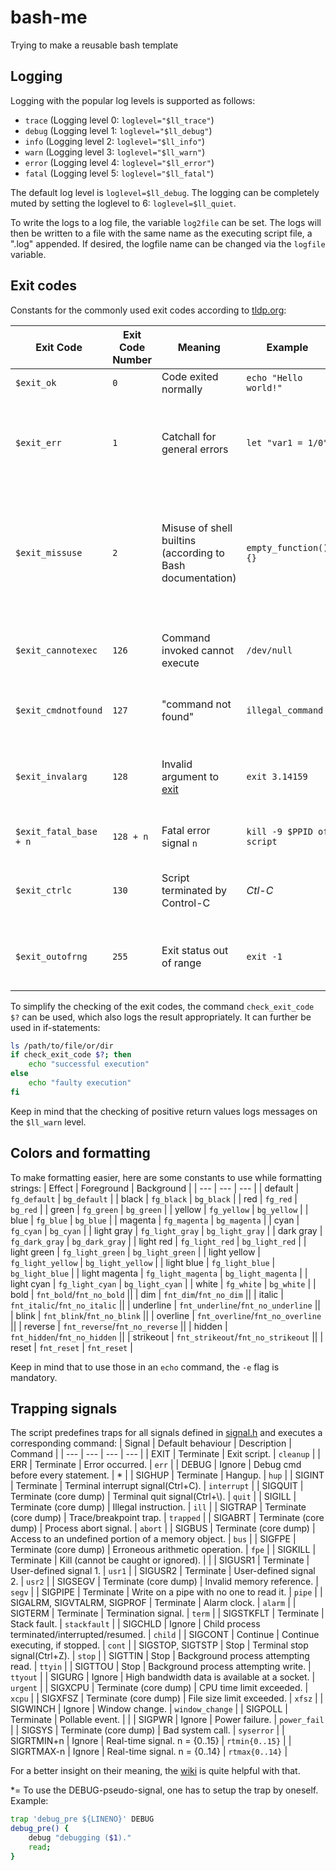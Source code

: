 # bash-me
Trying to make a reusable bash template

## Logging
Logging with the popular log levels is supported as follows:
* `trace` (Logging level 0: `loglevel="$ll_trace"`)
* `debug` (Logging level 1: `loglevel="$ll_debug"`)
* `info`  (Logging level 2: `loglevel="$ll_info"`)
* `warn`  (Logging level 3: `loglevel="$ll_warn"`)
* `error` (Logging level 4: `loglevel="$ll_error"`)
* `fatal` (Logging level 5: `loglevel="$ll_fatal"`)

The default log level is `loglevel=$ll_debug`. The logging can be completely muted by setting the loglevel to 6: `loglevel=$ll_quiet`.

To write the logs to a log file, the variable `log2file` can be set. The logs will then be written to a file with the same name as the executing script file, a ".log" appended.
If desired, the logfile name can be changed via the `logfile` variable.

## Exit codes
Constants for the commonly used exit codes according to [tldp.org](http://www.tldp.org/LDP/abs/html/exitcodes.html#EXITCODESREF "Appendix E. Exit Codes With Special Meanings"):

| Exit Code | Exit Code Number | Meaning | Example | Comments |
| --- | --- | --- | --- | --- |
| `$exit_ok` | `0` | Code exited normally | `echo "Hello world!"` | |
| `$exit_err` | `1` | Catchall for general errors | `let "var1 = 1/0"` | Miscellaneous errors, such as "divide by zero" and other impermissible operations |
| `$exit_missuse` | `2` | Misuse of shell builtins (according to Bash documentation) | `empty_function() {}` | [Missing keyword](http://www.tldp.org/LDP/abs/html/debugging.html#MISSINGKEYWORD) or command, or permission problem (and [diff return code on a failed binary file comparison](http://www.tldp.org/LDP/abs/html/filearchiv.html#DIFFERR2)). |
| `$exit_cannotexec` | `126` | Command invoked cannot execute | `/dev/null` | Permission problem or command is not an executable |
| `$exit_cmdnotfound` | `127` | "command not found" | `illegal_command` | Possible problem with $PATH or a typo |
| `$exit_invalarg` | `128` | Invalid argument to [exit](http://www.tldp.org/LDP/abs/html/exit-status.html#EXITCOMMANDREF) | `exit 3.14159` | **exit** takes only integer args in the range 0 - 255 (see first footnote) |
| `$exit_fatal_base + n` | `128 + n` | Fatal error signal `n` | `kill -9 $PPID of script` | `$?` returns 137 (128 + 9) |
| `$exit_ctrlc` | `130` | Script terminated by Control-C | *Ctl-C* | Control-C is fatal error signal 2, (130 = 128 + 2, see above) |
| `$exit_outofrng` | `255` | Exit status out of range | `exit -1` | **exit** takes only integer args in the range 0 - 255 |

To simplify the checking of the exit codes, the command `check_exit_code $?` can be used, which also logs the result appropriately. It can further be used in if-statements:
```sh
ls /path/to/file/or/dir
if check_exit_code $?; then
    echo "successful execution"
else
    echo "faulty execution"
fi
```
Keep in mind that the checking of positive return values logs messages on the `$ll_warn` level.

## Colors and formatting
To make formatting easier, here are some constants to use while formatting strings:
| Effect | Foreground | Background |
| --- | --- | --- |
| default | `fg_default` | `bg_default` |
| black | `fg_black` | `bg_black` |
| red | `fg_red` | `bg_red` |
| green | `fg_green` | `bg_green` |
| yellow | `fg_yellow` | `bg_yellow` |
| blue | `fg_blue` | `bg_blue` |
| magenta | `fg_magenta` | `bg_magenta` |
| cyan | `fg_cyan` | `bg_cyan` |
| light gray | `fg_light_gray` | `bg_light_gray` |
| dark gray | `fg_dark_gray` | `bg_dark_gray` |
| light red | `fg_light_red` | `bg_light_red` |
| light green | `fg_light_green` | `bg_light_green` |
| light yellow | `fg_light_yellow` | `bg_light_yellow` |
| light blue | `fg_light_blue` | `bg_light_blue` |
| light magenta | `fg_light_magenta` | `bg_light_magenta` |
| light cyan | `fg_light_cyan` | `bg_light_cyan` |
| white | `fg_white` | `bg_white` |
| bold | `fnt_bold`/`fnt_no_bold` ||
| dim | `fnt_dim`/`fnt_no_dim` ||
| italic | `fnt_italic`/`fnt_no_italic` ||
| underline | `fnt_underline`/`fnt_no_underline` ||
| blink | `fnt_blink`/`fnt_no_blink` ||
| overline | `fnt_overline`/`fnt_no_overline` ||
| reverse | `fnt_reverse`/`fnt_no_reverse` ||
| hidden | `fnt_hidden`/`fnt_no_hidden` ||
| strikeout | `fnt_strikeout`/`fnt_no_strikeout` ||
| reset | `fnt_reset` | `fnt_reset` |

Keep in mind that to use those in an `echo` command, the `-e` flag is mandatory.

## Trapping signals
The script predefines traps for all signals defined in [signal.h](http://pubs.opengroup.org/onlinepubs/9699919799/basedefs/signal.h.html) and executes a corresponding command:
| Signal | Default behaviour | Description | Command |
| --- | --- | --- | --- |
| EXIT | Terminate | Exit script. | `cleanup` |
| ERR | Terminate | Error occurred. | `err` |
| DEBUG | Ignore | Debug cmd before every statement. | * |
| SIGHUP | Terminate | Hangup. | `hup` |
| SIGINT | Terminate | Terminal interrupt signal(Ctrl+C). | `interrupt` |
| SIGQUIT | Terminate (core dump) | Terminal quit signal(Ctrl+\\). | `quit` |
| SIGILL | Terminate (core dump) | Illegal instruction. | `ill` |
| SIGTRAP | Terminate (core dump) | Trace/breakpoint trap. | `trapped` |
| SIGABRT | Terminate (core dump) | Process abort signal. | `abort` |
| SIGBUS | Terminate (core dump) | Access to an undefined portion of a memory object. | `bus` |
| SIGFPE | Terminate (core dump) | Erroneous arithmetic operation. | `fpe` |
| SIGKILL | Terminate | Kill (cannot be caught or ignored). |  |
| SIGUSR1 | Terminate | User-defined signal 1. | `usr1` |
| SIGUSR2 | Terminate | User-defined signal 2. | `usr2` |
| SIGSEGV | Terminate (core dump) | Invalid memory reference. | `segv` |
| SIGPIPE | Terminate | Write on a pipe with no one to read it. | `pipe` |
| SIGALRM, SIGVTALRM, SIGPROF | Terminate | Alarm clock. | `alarm` |
| SIGTERM | Terminate | Termination signal. | `term` |
| SIGSTKFLT | Terminate | Stack fault. | `stackfault` |
| SIGCHLD | Ignore | Child process terminated/interrupted/resumed. | `child` |
| SIGCONT | Continue | Continue executing, if stopped. | `cont` |
| SIGSTOP, SIGTSTP | Stop | Terminal stop signal(Ctrl+Z). | `stop` |
| SIGTTIN | Stop | Background process attempting read. | `ttyin` |
| SIGTTOU | Stop | Background process attempting write. | `ttyout` |
| SIGURG | Ignore | High bandwidth data is available at a socket. | `urgent` |
| SIGXCPU | Terminate (core dump) | CPU time limit exceeded. | `xcpu` |
| SIGXFSZ | Terminate (core dump) | File size limit exceeded. | `xfsz` |
| SIGWINCH | Ignore | Window change. | `window_change` |
| SIGPOLL | Terminate | Pollable event. |  |
| SIGPWR | Ignore | Power failure. | `power_fail` |
| SIGSYS | Terminate (core dump) | Bad system call. | `syserror` |
| SIGRTMIN+n | Ignore | Real-time signal. n = {0..15} | `rtmin{0..15}` |
| SIGRTMAX-n | Ignore | Real-time signal. n = {0..14} | `rtmax{0..14}` |

For a better insight on their meaning, the [wiki](https://en.wikipedia.org/wiki/Signal_(IPC)) is quite helpful with that.

*= To use the DEBUG-pseudo-signal, one has to setup the trap by oneself. Example:
```sh
trap 'debug_pre ${LINENO}' DEBUG
debug_pre() {
    debug "debugging ($1)."
    read;
}
```